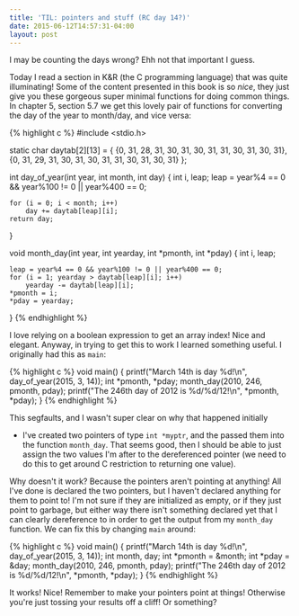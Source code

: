 ```yaml
---
title: 'TIL: pointers and stuff (RC day 14?)'
date: 2015-06-12T14:57:31-04:00
layout: post
---
```


I may be counting the days wrong? Ehh not that important I guess.

Today I read a section in K&R (the C programming language) that was quite
illuminating! Some of the content presented in this book is so *nice*,
they just give you these gorgeous super minimal functions for doing common
things. In chapter 5, section 5.7 we get this lovely pair of functions for
converting the day of the year to month/day, and vice versa:

{% highlight c %}
#include <stdio.h>

static char daytab[2][13] = {
{0, 31, 28, 31, 30, 31, 30, 31, 31, 30, 31, 30, 31},
    {0, 31, 29, 31, 30, 31, 30, 31, 31, 30, 31, 30, 31}
};

int day_of_year(int year, int month, int day)
{
    int i, leap;
    leap = year%4 == 0 && year%100 != 0 || year%400 == 0;

    for (i = 0; i < month; i++)
        day += daytab[leap][i];
    return day;
}

void month_day(int year, int yearday, int *pmonth, int *pday)
{
    int i, leap;

    leap = year%4 == 0 && year%100 != 0 || year%400 == 0;
    for (i = 1; yearday > daytab[leap][i]; i++)
        yearday -= daytab[leap][i];
    *pmonth = i;
    *pday = yearday;
}
{% endhighlight %}

I love relying on a boolean expression to get an array index! Nice and
elegant. Anyway, in trying to get this to work I learned something useful.
I originally had this as `main`:

{% highlight c %}
void main()
{
    printf("March 14th is day %d!\n", day_of_year(2015, 3, 14));
    int *pmonth, *pday;
    month_day(2010, 246, pmonth, pday);
    printf("The 246th day of 2012 is %d/%d/12!\n", *pmonth, *pday);
}
{% endhighlight %}

This segfaults, and I wasn't super clear on why that happened initially
- I've created two pointers of type `int *myptr`, and the passed them into
the function `month_day`. That seems good, then I should be able to just
assign the two values I'm after to the dereferenced pointer (we need to do
this to get around C restriction to returning one value). 

Why doesn't it work? Because the pointers aren't pointing at anything! All
I've done is declared the two pointers, but I haven't declared anything
for them to point to! I'm not sure if they are initialized as empty, or if
they just point to garbage, but either way there isn't something declared
yet that I can clearly dereference to in order to get the output from my
`month_day` function. We can fix this by changing `main` around:

{% highlight c %}
void main()
{
    printf("March 14th is day %d!\n", day_of_year(2015, 3, 14));
    int month, day;
    int *pmonth = &month;
    int *pday = &day;
    month_day(2010, 246, pmonth, pday);
    printf("The 246th day of 2012 is %d/%d/12!\n", *pmonth, *pday);
}
{% endhighlight %}

It works! Nice! Remember to make your pointers point at things! Otherwise
you're just tossing your results off a cliff! Or something?
